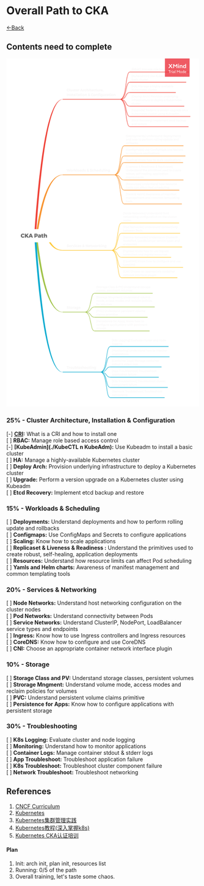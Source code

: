 # Overall Path to CKA
[←Back](..)
## Contents need to complete
[![to-complete-path](../resources/imgs/to-complete-path.png)](./CKA%20Path.xmind)

### 25% - Cluster Architecture, Installation & Configuration
[-] **[CRI](./CRI-Installation):** What is a CRI and how to install one  
[ ] **RBAC:** Manage role based access control  
[-] **[KubeAdmin](./KubeCTL n KubeAdm):** Use Kubeadm to install a basic cluster  
[ ] **HA:** Manage a highly-available Kubernetes cluster  
[ ] **Deploy Arch:** Provision underlying infrastructure to deploy a Kubernetes cluster  
[ ] **Upgrade:** Perform a version upgrade on a Kubernetes cluster using Kubeadm  
[ ] **Etcd Recovery:** Implement etcd backup and restore  
### 15% - Workloads & Scheduling  
[ ] **Deployments:** Understand deployments and how to perform rolling update and rollbacks  
[ ] **Configmaps:** Use ConfigMaps and Secrets to configure applications  
[ ] **Scaling:** Know how to scale applications  
[ ] **Replicaset & Liveness & Readiness :** Understand the primitives used to create robust, self-healing, application deployments   
[ ] **Resources:** Understand how resource limits can affect Pod scheduling  
[ ] **Yamls and Helm charts:** Awareness of manifest management and common templating tools  
### 20% - Services & Networking
[ ] **Node Networks:** Understand host networking configuration on the cluster nodes  
[ ] **Pod Networks:** Understand connectivity between Pods  
[ ] **Service Networks:** Understand ClusterIP, NodePort, LoadBalancer service types and endpoints  
[ ] **Ingress:** Know how to use Ingress controllers and Ingress resources  
[ ] **CoreDNS:** Know how to configure and use CoreDNS  
[ ] **CNI:** Choose an appropriate container network interface plugin  
### 10% - Storage
[ ] **Storage Class and PV:** Understand storage classes, persistent volumes  
[ ] **Strorage Mngment:** Understand volume mode, access modes and reclaim policies for volumes  
[ ] **PVC:** Understand persistent volume claims primitive  
[ ] **Persistence for Apps:** Know how to configure applications with persistent storage  
### 30% - Troubleshooting  
[ ] **K8s Logging:** Evaluate cluster and node logging  
[ ] **Monitoring:** Understand how to monitor applications  
[ ] **Container Logs:** Manage container stdout & stderr logs  
[ ] **App Troubleshoot:** Troubleshoot application failure  
[ ] **K8s Troubleshoot:** Troubleshoot cluster component failure  
[ ] **Network Troubleshoot:** Troubleshoot networking  



## References
1. [CNCF Curriculum](https://github.com/cncf/curriculum)
2. [Kubernetes](https://github.com/kubernetes/kubernetes)
3. [Kubernetes集群管理实践](https://www.bilibili.com/video/BV1qJ411k7ZL)
4. [Kubernetes教程(深入掌握k8s)](https://www.bilibili.com/video/BV1W5411t7Ep)
5. [Kubernetes CKA认证培训](https://www.bilibili.com/video/BV1S7411m7vM)

#### Plan
1. Init: arch init, plan init, resources list
2. Running: 0/5 of the path
3. Overall training, let's taste some chaos.

